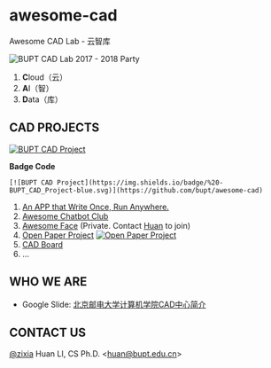 # awesome-cad

Awesome CAD Lab - 云智库

![BUPT CAD Lab 2017 - 2018 Party](https://bupt.github.io/awesome-cad/images/bupt-cad-2017-2018-hd.jpg)

1. **C**loud（云）
1. **A**I（智）
1. **D**ata（库）

## CAD PROJECTS

[![BUPT CAD Project](https://img.shields.io/badge/%20-BUPT_CAD_Project-blue.svg)](https://github.com/bupt/awesome-cad)

**Badge Code**
```
[![BUPT CAD Project](https://img.shields.io/badge/%20-BUPT_CAD_Project-blue.svg)](https://github.com/bupt/awesome-cad)
```

1. [An APP that Write Once, Run Anywhere.](https://github.com/bupt/wora-app)
1. [Awesome Chatbot Club](https://github.com/bupt/awesome-chatbot)
1. [Awesome Face](https://github.com/BUPT/awesome-face) (Private. Contact [Huan](https://github.com/zixia) to join)
1. [Open Paper Project](https://github.com/BUPT/open-paper-project) [![Open Paper Project](https://img.shields.io/badge/%20-Open%20Paper%20Project-brightgreen.svg)](https://github.com/BUPT/open-paper-project)
1. [CAD Board](https://github.com/bupt/cad-board)
1. ...

## WHO WE ARE

- Google Slide: [北京邮电大学计算机学院CAD中心简介](https://docs.google.com/presentation/d/1Mbel5oLbIjROtb6a6gXKmD_poBUESt6bKUQ7E8PK7OQ/edit?usp=sharing)

## CONTACT US

[@zixia](https://github.com/zixia) Huan LI, CS Ph.D. \<huan@bupt.edu.cn\>

